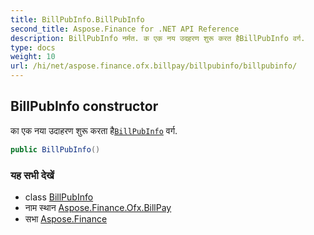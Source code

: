 ```yaml
---
title: BillPubInfo.BillPubInfo
second_title: Aspose.Finance for .NET API Reference
description: BillPubInfo नर्मत. क एक नय उदहरण शुरू करत हैBillPubInfo वर्ग.
type: docs
weight: 10
url: /hi/net/aspose.finance.ofx.billpay/billpubinfo/billpubinfo/
---
```

## BillPubInfo constructor

का एक नया उदाहरण शुरू करता है[`BillPubInfo`](../) वर्ग.

```csharp
public BillPubInfo()
```

### यह सभी देखें

* class [BillPubInfo](../)
* नाम स्थान [Aspose.Finance.Ofx.BillPay](../../billpubinfo/)
* सभा [Aspose.Finance](../../../)


